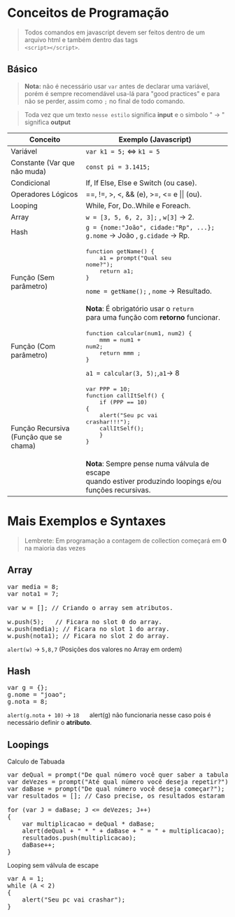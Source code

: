 # Conceitos de Programação

> Todos comandos em javascript devem ser feitos dentro de um arquivo html e também dentro das tags <br> `<script></script>`.

<!-- Add algoritmo dps -->

## Básico

> **Nota:** não é necessário usar `var` antes de declarar uma variável, porém é sempre recomendável usa-lá para "good practices" e para não se perder, assim como `;` no final de todo comando.

> Toda vez que um texto `nesse estilo` significa **input** e o simbolo " -> " significa **output**

Conceito | Exemplo (Javascript)
-------- | -----------
Variável | `var k1 = 5;` <=> `k1 = 5`
Constante (Var que <br>não muda) | `const pi = 3.1415;`
Condicional | If, If Else, Else e Switch (ou case).
Operadores Lógicos | ==, !=, >, <, && (e), >=, <= e &#124;&#124; (ou).
Looping | While, For, Do..While e Foreach.
Array | `w = [3, 5, 6, 2, 3];` , `w[3]` -> 2.
Hash | `g = {nome:"João", cidade:"Rp", ...};`<br>`g.nome` -> João  ,  `g.cidade` -> Rp.
Função (Sem <br>parâmetro) | <pre>function getName() {<br>&nbsp;&nbsp;&nbsp;&nbsp;a1 = prompt("Qual seu nome?");<br>&nbsp;&nbsp;&nbsp;&nbsp;return a1;<br>}</pre>`nome = getName();` , `nome` -> Resultado. <br><br> **Nota**: É obrigatório usar o `return` <br> para uma função com **retorno** funcionar.
Função (Com <br>parâmetro) | <pre>function calcular(num1, num2) {<br>&nbsp;&nbsp;&nbsp;&nbsp;mmm = num1 + num2;<br>&nbsp;&nbsp;&nbsp;&nbsp;return mmm ;<br>}</pre> `a1 = calcular(3, 5);`,`a1`-> 8 
Função Recursiva<br>(Função que se chama) | <pre>var PPP = 10;<br>function callItSelf() {<br>&nbsp;&nbsp;&nbsp;&nbsp;if (PPP == 10) {<br>&nbsp;&nbsp;&nbsp;&nbsp;alert("Seu pc vai crashar!!!");<br>&nbsp;&nbsp;&nbsp;&nbsp;callItSelf();<br>&nbsp;&nbsp;&nbsp;&nbsp;}<br>}</pre><br> **Nota**: Sempre pense numa válvula de escape<br> quando estiver produzindo loopings e/ou <br>funções recursivas. 

# Mais Exemplos e Syntaxes

> Lembrete: Em programação a contagem de collection começará em **0** na maioria das vezes

## Array
<pre>
var media = 8;
var nota1 = 7;

var w = []; // Criando o array sem atributos.

w.push(5);   // Ficara no slot 0 do array.
w.push(media); // Ficara no slot 1 do array.
w.push(nota1); // Ficara no slot 2 do array.
</pre>
`alert(w)` -> `5,8,7` (Posições dos valores no Array em ordem)

## Hash
<pre>
var g = {};
g.nome = "joao";
g.nota = 8;
</pre>
`alert(g.nota + 10)` -> `18`   &nbsp;&nbsp;&nbsp;&nbsp;  alert(g) não funcionaria nesse caso pois é necessário definir o **atributo**.

## Loopings

Calculo de Tabuada
<pre>
var deQual = prompt("De qual número você quer saber a tabulada?");
var deVezes = prompt("Até qual número você deseja repetir?");
var daBase = prompt("De qual número você deseja começar?");
var resultados = []; // Caso precise, os resultados estaram aqui

for (var J = daBase; J <= deVezes; J++) 
{ 
    var multiplicacao = deQual * daBase;
    alert(deQual + " * " + daBase + " = " + multiplicacao);
    resultados.push(multiplicacao);
    daBase++;
}
</pre>

Looping sem válvula de escape
<pre>
var A = 1;
while (A < 2)
{
    alert("Seu pc vai crashar");
}
</pre>
